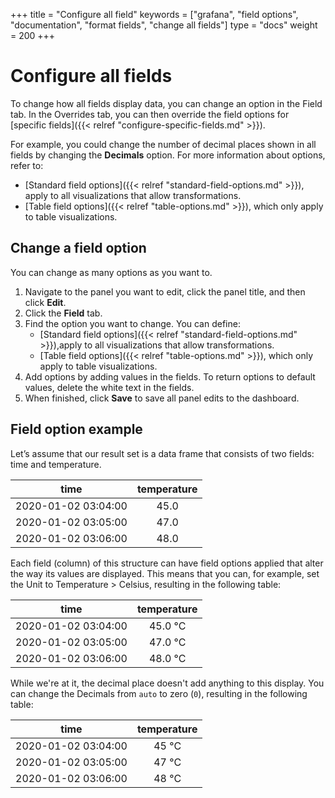 +++
title = "Configure all field"
keywords = ["grafana", "field options", "documentation", "format fields", "change all fields"]
type = "docs"
weight = 200
+++

# Configure all fields

To change how all fields display data, you can change an option in the Field tab. In the Overrides tab, you can then override the field options for [specific fields]({{< relref "configure-specific-fields.md" >}}).

For example, you could change the number of decimal places shown in all fields by changing the **Decimals** option. For more information about options, refer to:
   - [Standard field options]({{< relref "standard-field-options.md" >}}), apply to all visualizations that allow transformations.
   - [Table field options]({{< relref "table-options.md" >}}), which only apply to table visualizations.

## Change a field option

You can change as many options as you want to.

1. Navigate to the panel you want to edit, click the panel title, and then click **Edit**.
1. Click the **Field** tab.
1. Find the option you want to change. You can define:
   - [Standard field options]({{< relref "standard-field-options.md" >}}),apply to all visualizations that allow transformations.
   - [Table field options]({{< relref "table-options.md" >}}), which only apply to table visualizations.
1. Add options by adding values in the fields. To return options to default values, delete the white text in the fields.
1. When finished, click **Save** to save all panel edits to the dashboard.

## Field option example

Let’s assume that our result set is a data frame that consists of two fields: time and temperature.

|        time         | temperature |
| :-----------------: | :---------: |
| 2020-01-02 03:04:00 |    45.0     |
| 2020-01-02 03:05:00 |    47.0     |
| 2020-01-02 03:06:00 |    48.0     |

Each field (column) of this structure can have field options applied that alter the way its values are displayed. This means that you can, for example, set the Unit to Temperature > Celsius, resulting in the following table:

|        time         | temperature |
| :-----------------: | :---------: |
| 2020-01-02 03:04:00 |   45.0 °C   |
| 2020-01-02 03:05:00 |   47.0 °C   |
| 2020-01-02 03:06:00 |   48.0 °C   |

While we're at it, the decimal place doesn't add anything to this display. You can change the Decimals from `auto` to zero (`0`), resulting in the following table:

|        time         | temperature |
| :-----------------: | :---------: |
| 2020-01-02 03:04:00 |    45 °C    |
| 2020-01-02 03:05:00 |    47 °C    |
| 2020-01-02 03:06:00 |    48 °C    |
